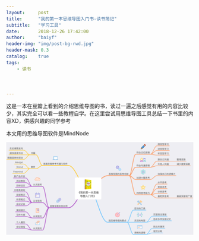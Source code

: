 ```yaml
---
layout:     post
title:      "我的第一本思维导图入门书-读书简记"
subtitle:   "学习工具"
date:       2018-12-26 17:42:00
author:     "baiyf"
header-img: "img/post-bg-rwd.jpg"
header-mask: 0.3
catalog:    true
tags:
    - 读书



---
```


这是一本在豆瓣上看到的介绍思维导图的书，读过一遍之后感觉有用的内容比较少，其实完全可以看一些教程自学。在这里尝试用思维导图工具总结一下书里的内容XD，供感兴趣的同学参考

本文用的思维导图软件是MindNode

![思维导图](/img/post/《我的第一本思维导图入门书》.png)